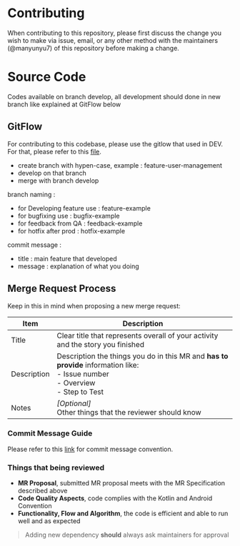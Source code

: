 # Contributing
When contributing to this repository, please first discuss the change you wish to make via issue, email, or any other method with the maintainers (@manyunyu7) of this repository before making a change.

# Source Code
Codes available on branch develop, all development should done in new branch like explained at GitFlow below

## GitFlow
For contributing to this codebase, please use the gitlow that used in DEV. For that, please refer to this [file](/Gitflow.md).
- create branch with hypen-case, example : feature-user-management
- develop on that branch
- merge with branch develop

branch naming : 
- for Developing feature use : feature-example
- for bugfixing use : bugfix-example
- for feedback from QA : feedback-example
- for hotfix after prod : hotfix-example

commit message : 
- title : main feature that developed
- message : explanation of what you doing

## Merge Request Process
Keep in this in mind when proposing a new merge request:

| Item | Description | 
| ---- | ----------- |
| Title | Clear title that represents overall of your activity and the story you finished |
| Description | Description the things you do in this MR and **has to provide** information like: <br/>- Issue number<br/>- Overview<br/>- Step to Test |
| Notes | *[Optional]* <br/>Other things that the reviewer should know |

### Commit Message Guide
Please refer to this [link](https://gist.github.com/stephenparish/9941e89d80e2bc58a153) for commit message convention.

### Things that being reviewed
- **MR Proposal**, submitted MR proposal meets with the MR Specification described above
- **Code Quality Aspects**, code complies with the Kotlin and Android Convention
- **Functionality, Flow and Algorithm**, the code is efficient and able to run well and as expected

> Adding new dependency **should** always ask maintainers for approval

